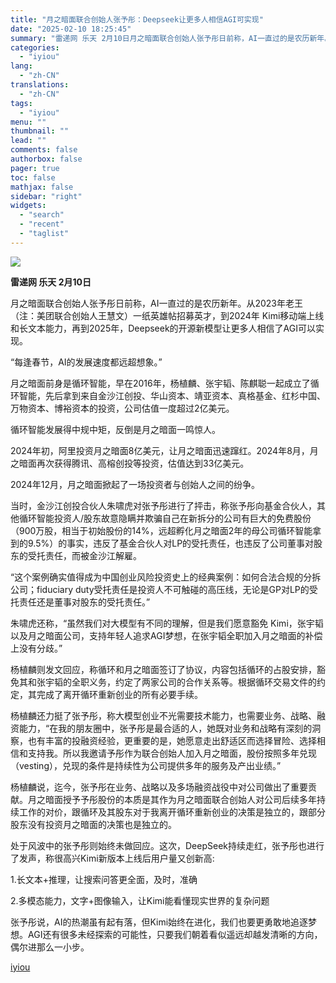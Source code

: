 ```yaml
---
title: "月之暗面联合创始人张予彤：Deepseek让更多人相信AGI可实现"
date: "2025-02-10 18:25:45"
summary: "雷递网 乐天 2月10日月之暗面联合创始人张予彤日前称，AI一直过的是农历新年。从2023年老王（注..."
categories:
  - "iyiou"
lang:
  - "zh-CN"
translations:
  - "zh-CN"
tags:
  - "iyiou"
menu: ""
thumbnail: ""
lead: ""
comments: false
authorbox: false
pager: true
toc: false
mathjax: false
sidebar: "right"
widgets:
  - "search"
  - "recent"
  - "taglist"
---
```


![](https://diting-hetu.iyiou.com/async/weixin/5O8C93hKY6XamyzzHN3m)

**雷递网 乐天 2月10日**

月之暗面联合创始人张予彤日前称，AI一直过的是农历新年。从2023年老王（注：美团联合创始人王慧文）一纸英雄帖招募英才，到2024年 Kimi移动端上线和长文本能力，再到2025年，Deepseek的开源新模型让更多人相信了AGI可以实现。

“每逢春节，AI的发展速度都远超想象。”

月之暗面前身是循环智能，早在2016年，杨植麟、张宇韬、陈麒聪一起成立了循环智能，先后拿到来自金沙江创投、华山资本、靖亚资本、真格基金、红杉中国、万物资本、博裕资本的投资，公司估值一度超过2亿美元。

循环智能发展得中规中矩，反倒是月之暗面一鸣惊人。

2024年初，阿里投资月之暗面8亿美元，让月之暗面迅速蹿红。2024年8月，月之暗面再次获得腾讯、高榕创投等投资，估值达到33亿美元。

2024年12月，月之暗面掀起了一场投资者与创始人之间的纷争。

当时，金沙江创投合伙人朱啸虎对张予彤进行了抨击，称张予彤向基金合伙人，其他循环智能投资人/股东故意隐瞒并欺骗自己在新拆分的公司有巨大的免费股份（900万股，相当于初始股份的14%，远超孵化月之暗面2年的母公司循环智能拿到的9.5%）的事实，违反了基金合伙人对LP的受托责任，也违反了公司董事对股东的受托责任，而被金沙江解雇。

“这个案例确实值得成为中国创业风险投资史上的经典案例：如何合法合规的分拆公司；fiduciary duty受托责任是投资人不可触碰的高压线，无论是GP对LP的受托责任还是董事对股东的受托责任。”

朱啸虎还称，“虽然我们对大模型有不同的理解，但是我们愿意豁免 Kimi，张宇韬以及月之暗面公司，支持年轻人追求AGI梦想，在张宇韬全职加入月之暗面的补偿上没有分歧。”

杨植麟则发文回应，称循环和月之暗面签订了协议，内容包括循环的占股安排，豁免其和张宇韬的全职义务，约定了两家公司的合作关系等。根据循环交易文件的约定，其完成了离开循环重新创业的所有必要手续。

杨植麟还力挺了张予彤，称大模型创业不光需要技术能力，也需要业务、战略、融资能力，“在我的朋友圈中，张予彤是最合适的人，她既对业务和战略有深刻的洞察，也有丰富的投融资经验，更重要的是，她愿意走出舒适区而选择冒险、选择相信和支持我。所以我邀请予彤作为联合创始人加入月之暗面，股份按照多年兑现（vesting），兑现的条件是持续性为公司提供多年的服务及产出业绩。”

杨植麟说，迄今，张予彤在业务、战略以及多场融资战役中对公司做出了重要贡献。月之暗面授予予彤股份的本质是其作为月之暗面联合创始人对公司后续多年持续工作的对价，跟循环及其股东对于我离开循环重新创业的决策是独立的，跟部分股东没有投资月之暗面的决策也是独立的。

处于风波中的张予彤则始终未做回应。这次，DeepSeek持续走红，张予彤也进行了发声，称很高兴Kimi新版本上线后用户量又创新高:

1.长文本+推理，让搜索问答更全面，及时，准确

2.多模态能力，文字+图像输入，让Kimi能看懂现实世界的复杂问题

张予彤说，AI的热潮虽有起有落，但Kimi始终在进化，我们也要更勇敢地追逐梦想。AGI还有很多未经探索的可能性，只要我们朝着看似遥远却越发清晰的方向，偶尔进那么一小步。

[iyiou](https://www.iyiou.com/news/202502101089898)
